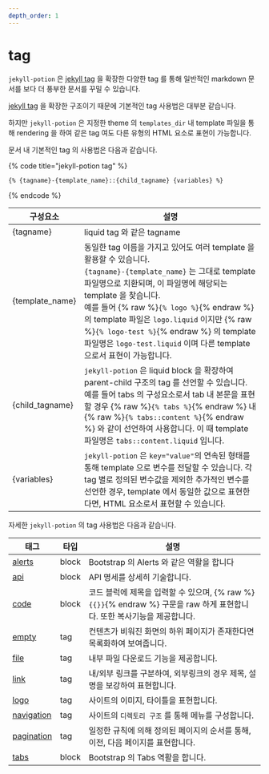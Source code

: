 ```yaml
---
depth_order: 1
---
```


# tag

`jekyll-potion` 은 [jekyll tag](https://jekyllrb.com/docs/plugins/tags/) 을 확장한 다양한 tag 를 통해 일반적인 markdown 문서를 보다 더 풍부한 문서를 꾸밀 수 있습니다.

[jekyll tag](https://jekyllrb.com/docs/plugins/tags/) 을 확장한 구조이기 때문에 기본적인 tag 사용법은 대부분 같습니다.

하지만 `jekyll-potion` 은 지정한 theme 의 `templates_dir` 내 template 파일을 통해 rendering 을 하여 같은 tag 여도 다른 유형의 HTML 요소로 표현이 가능합니다.

문서 내 기본적인 tag 의 사용법은 다음과 같습니다.

{% code title="jekyll-potion tag" %}
```liquid
{% {tagname}-{template_name}::{child_tagname} {variables} %}
```
{% endcode %}

| 구성요소            | 설명                                                                                                                                                                                                                                                                                                                         |
|-----------------|----------------------------------------------------------------------------------------------------------------------------------------------------------------------------------------------------------------------------------------------------------------------------------------------------------------------------|
| {tagname}       | liquid tag 와 같은 tagname                                                                                                                                                                                                                                                                                                    |
| {template_name} | 동일한 tag 이름을 가지고 있어도 여러 template 을 활용할 수 있습니다.<br/>`{tagname}-{template_name}` 는 그대로 template 파일명으로 치환되며, 이 파일명에 해당되는 template 을 찾습니다.<br/>예를 들어 {% raw %}`{% logo %}`{% endraw %} 의 template 파일은 `logo.liquid` 이지만 {% raw %}`{% logo-test %}`{% endraw %} 의 template 파일명은 `logo-test.liquid` 이며 다른 template 으로서 표현이 가능합니다. | 
| {child_tagname} | `jekyll-potion` 은 liquid block 을 확장하여 parent-child 구조의 tag 를 선언할 수 있습니다.<br/>예를 들어 tabs 의 구성요소로서 tab 내 본문을 표현할 경우 {% raw %}`{% tabs %}`{% endraw %} 내 {% raw %}`{% tabs::content %}`{% endraw %} 와 같이 선언하여 사용합니다. 이 때 template 파일명은 `tabs::content.liquid` 입니다.                                                            | 
| {variables}     | `jekyll-potion` 은 `key="value"`의 연속된 형태를 통해 template 으로 변수를 전달할 수 있습니다. 각 tag 별로 정의된 변수값을 제외한 추가적인 변수를 선언한 경우, template 에서 동일한 값으로 표현한다면, HTML 요소로서 표현할 수 있습니다.                                                                                                                                                            | 

자세한 `jekyll-potion` 의 tag 사용법은 다음과 같습니다.

| 태그                              | 타입    | 설명                                                                                  |
|---------------------------------|-------|-------------------------------------------------------------------------------------|
| [alerts](./tag/alerts)          | block | Bootstrap 의 Alerts 와 같은 역활을 합니다                                                     |
| [api](./tag/api)                | block | API 명세를 상세히 기술합니다.                                                                  |
| [code](./tag/code)              | block | 코드 블럭에 제목을 입력할 수 있으며, {% raw %}`{{}}`{% endraw %} 구문을 raw 하게 표현합니다. 또한 복사기능을 제공합니다. |
| [empty](./tag/empty)            | tag   | 컨텐츠가 비워진 화면의 하위 페이지가 존재한다면 목록화하여 보여줍니다.                                             |
| [file](./tag/file)              | tag   | 내부 파일 다운로드 기능을 제공합니다.                                                               |
| [link](./tag/link)              | tag   | 내/외부 링크를 구분하여, 외부링크의 경우 제목, 설명을 보강하여 표현합니다.                                         |
| [logo](./tag/logo)              | tag   | 사이트의 이미지, 타이틀을 표현합니다.                                                               |
| [navigation](./tag/navigation)  | tag   | 사이트의 `디렉토리 구조` 를 통해 메뉴를 구성합니다.                                                      |
| [pagination](./tag/pagination)  | tag   | 일정한 규칙에 의해 정의된 페이지의 순서를 통해, 이전, 다음 페이지를 표현합니다.                                      |
| [tabs](./tag/tabs)              | block | Bootstrap 의 Tabs 역활을 합니다.                                                           |
